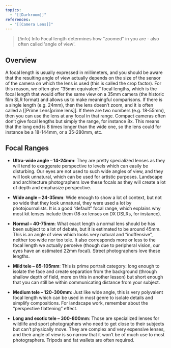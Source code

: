```yaml
---
topics:
  - "[[Darkroom]]"
references:
  - "[[Camera Lens]]"
---
```

>[!info] Info
>Focal length determines how "zoomed" in you are - also often called 'angle of view'.

## Overview

A focal length is usually expressed in millimeters, and you should be aware that the resulting angle of view actually depends on the size of the sensor of the camera on which the lens is used (this is called the crop factor). 
For this reason, we often give “35mm equivalent” focal lengths, which is the focal length that would offer the same view on a 35mm camera (the historic film SLR format) and allows us to make meaningful comparisons. If there is a single length (e.g. 24mm), then the lens doesn’t zoom, and it is often called a [[Prime Lens|prime lens]]. If there are two numbers (e.g. 18-55mm), then you can use the lens at any focal in that range. Compact cameras often don’t give focal lengths but simply the range, for instance 8x. This means that the long end is 8 times longer than the wide one, so the lens could for instance be a 18-144mm, or a 35-280mm, etc.

## Focal Ranges

- **Ultra-wide angle – 14-24mm**: They are pretty specialized lenses as they will tend to exaggerate perspective to levels which can easily be disturbing. Our eyes are not used to such wide angles of view, and they will look unnatural, which can be used for artistic purposes. Landscape and architecture photographers love these focals as they will create a lot of depth and emphasize perspective.

- **Wide angle – 24-35mm**: Wide enough to show a lot of context, but not so wide that they look unnatural, they were used a lot by photojournalists. It is a good “default” focal range, which explains why most kit lenses include them (18-xx lenses on DX DSLRs, for instance).

- **Normal – 40-75mm**: What exact length a normal lens should be has been subject to a lot of debate, but it is estimated to be around 45mm. This is an angle of view which looks very natural and “inoffensive”, neither too wide nor too tele. It also corresponds more or less to the focal length we actually perceive (though due to peripheral vision, our eyes have an estimated 22mm focal). Street photographers love these lengths.

- **Mild tele – 85-105mm**: This is prime portrait category: long enough to isolate the face and create separation from the background (through shallow depth of field, more on this in another lesson) but short enough that you can still be within communicating distance from your subject.

- **Medium tele – 120-300mm**: Just like wide angle, this is very polyvalent focal length which can be used in most genre to isolate details and simplify compositions. For landscape work, remember about the “perspective flattening” effect.

- **Long and exotic tele – 300-800mm**: Those are specialized lenses for wildlife and sport photographers who need to get close to their subjects but can’t physically move. They are complex and very expensive lenses, and their angle of view is so narrow that it won’t be of much use to most photographers. Tripods and fat wallets are often required.

